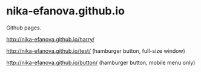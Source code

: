 # nika-efanova.github.io

Github pages.

http://nika-efanova.github.io/harry/

http://nika-efanova.github.io/test/ (hamburger button, full-size window)

http://nika-efanova.github.io/button/ (hamburger button, mobile menu only)
